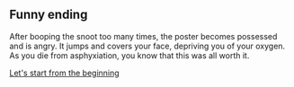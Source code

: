 ## Funny ending

After booping the snoot too many times, the poster becomes possessed and is angry. It jumps and covers your face, depriving you of your oxygen. As you die from asphyxiation, you know that this was all worth it.

[Let's start from the beginning](../start-of-your-shift.md/start.md)
